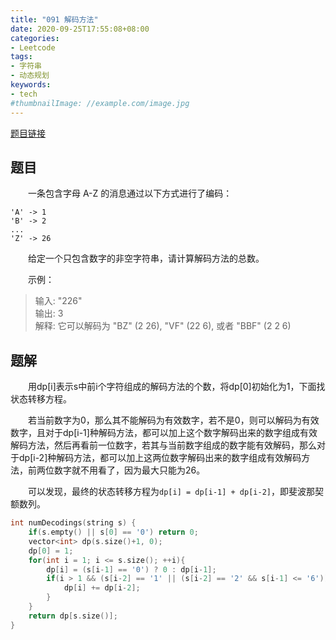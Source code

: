 ```yaml
---
title: "091 解码方法"
date: 2020-09-25T17:55:08+08:00
categories:
- Leetcode
tags:
- 字符串
- 动态规划
keywords:
- tech
#thumbnailImage: //example.com/image.jpg
---
```

[题目链接](https://leetcode-cn.com/problems/decode-ways/)
<!--more-->
## 题目
　　一条包含字母 A-Z 的消息通过以下方式进行了编码：
```
'A' -> 1
'B' -> 2
...
'Z' -> 26
```

　　给定一个只包含数字的非空字符串，请计算解码方法的总数。

　　示例：
> 输入: "226"  
输出: 3  
解释: 它可以解码为 "BZ" (2 26), "VF" (22 6), 或者 "BBF" (2 2 6)

## 题解
　　用dp[i]表示s中前i个字符组成的解码方法的个数，将dp[0]初始化为1，下面找状态转移方程。

　　若当前数字为0，那么其不能解码为有效数字，若不是0，则可以解码为有效数字，且对于dp[i-1]种解码方法，都可以加上这个数字解码出来的数字组成有效解码方法，然后再看前一位数字，若其与当前数字组成的数字能有效解码，那么对于dp[i-2]种解码方法，都可以加上这两位数字解码出来的数字组成有效解码方法，前两位数字就不用看了，因为最大只能为26。

　　可以发现，最终的状态转移方程为`dp[i] = dp[i-1] + dp[i-2]`，即斐波那契额数列。

```cpp
int numDecodings(string s) {
    if(s.empty() || s[0] == '0') return 0;
    vector<int> dp(s.size()+1, 0);
    dp[0] = 1;
    for(int i = 1; i <= s.size(); ++i){
        dp[i] = (s[i-1] == '0') ? 0 : dp[i-1];
        if(i > 1 && (s[i-2] == '1' || (s[i-2] == '2' && s[i-1] <= '6'))){
            dp[i] += dp[i-2];
        }
    }
    return dp[s.size()];
}
```
